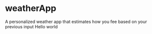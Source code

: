 # weatherApp
A personalized weather app that estimates how you fee based on your previous input
Hello world
